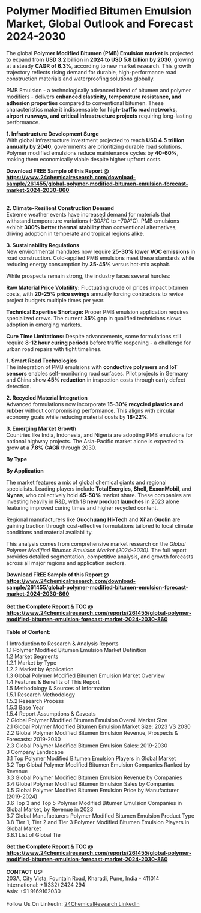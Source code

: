 <h1>Polymer Modified Bitumen Emulsion Market, Global Outlook and Forecast 2024-2030</h1><p>The global <strong>Polymer Modified Bitumen (PMB) Emulsion market</strong> is projected to expand from <strong>USD 3.2 billion in 2024 to USD 5.8 billion by 2030</strong>, growing at a steady <strong>CAGR of 6.3%</strong>, according to new market research. This growth trajectory reflects rising demand for durable, high-performance road construction materials and waterproofing solutions globally.</p><p>PMB Emulsion - a technologically advanced blend of bitumen and polymer modifiers - delivers <strong>enhanced elasticity, temperature resistance, and adhesion properties</strong> compared to conventional bitumen. These characteristics make it indispensable for <strong>high-traffic road networks, airport runways, and critical infrastructure projects</strong> requiring long-lasting performance.</p><p><strong>1. Infrastructure Development Surge</strong><br>
With global infrastructure investment projected to reach <strong>USD 4.5 trillion annually by 2040</strong>, governments are prioritizing durable road solutions. Polymer modified emulsions reduce maintenance cycles by <strong>40-60%</strong>, making them economically viable despite higher upfront costs.</p><div><b>Download FREE Sample of this Report @ 
            <a href="https://www.24chemicalresearch.com/download-sample/261455/global-polymer-modified-bitumen-emulsion-forecast-market-2024-2030-860">
            https://www.24chemicalresearch.com/download-sample/261455/global-polymer-modified-bitumen-emulsion-forecast-market-2024-2030-860</a></b></div><br><p><strong>2. Climate-Resilient Construction Demand</strong><br>
Extreme weather events have increased demand for materials that withstand temperature variations (-30Â°C to +70Â°C). PMB emulsions exhibit <strong>300% better thermal stability</strong> than conventional alternatives, driving adoption in temperate and tropical regions alike.</p><p><strong>3. Sustainability Regulations</strong><br>
New environmental mandates now require <strong>25-30% lower VOC emissions</strong> in road construction. Cold-applied PMB emulsions meet these standards while reducing energy consumption by <strong>35-45%</strong> versus hot-mix asphalt.</p><p>While prospects remain strong, the industry faces several hurdles:</p><p><strong>Raw Material Price Volatility:</strong> Fluctuating crude oil prices impact bitumen costs, with <strong>20-25% price swings</strong> annually forcing contractors to revise project budgets multiple times per year.</p><p><strong>Technical Expertise Shortage:</strong> Proper PMB emulsion application requires specialized crews. The current <strong>35% gap</strong> in qualified technicians slows adoption in emerging markets.</p><p><strong>Cure Time Limitations:</strong> Despite advancements, some formulations still require <strong>8-12 hour curing periods</strong> before traffic reopening - a challenge for urban road repairs with tight timelines.</p><p><strong>1. Smart Road Technologies</strong><br>
The integration of PMB emulsions with <strong>conductive polymers and IoT sensors</strong> enables self-monitoring road surfaces. Pilot projects in Germany and China show <strong>45% reduction</strong> in inspection costs through early defect detection.</p><p><strong>2. Recycled Material Integration</strong><br>
Advanced formulations now incorporate <strong>15-30% recycled plastics and rubber</strong> without compromising performance. This aligns with circular economy goals while reducing material costs by <strong>18-22%</strong>.</p><p><strong>3. Emerging Market Growth</strong><br>
Countries like India, Indonesia, and Nigeria are adopting PMB emulsions for national highway projects. The Asia-Pacific market alone is expected to grow at a <strong>7.8% CAGR</strong> through 2030.</p><p><strong>By Type</strong></p><p><strong>By Application</strong></p><p>The market features a mix of global chemical giants and regional specialists. Leading players include <strong>TotalEnergies, Shell, ExxonMobil</strong>, and <strong>Nynas</strong>, who collectively hold <strong>45-50%</strong> market share. These companies are investing heavily in R&amp;D, with <strong>18 new product launches</strong> in 2023 alone featuring improved curing times and higher recycled content.</p><p>Regional manufacturers like <strong>Guochuang Hi-Tech</strong> and <strong>Xi'an Guolin</strong> are gaining traction through cost-effective formulations tailored to local climate conditions and material availability.</p><p>This analysis comes from comprehensive market research on the <em>Global Polymer Modified Bitumen Emulsion Market (2024-2030)</em>. The full report provides detailed segmentation, competitive analysis, and growth forecasts across all major regions and application sectors.</p><div><b>Download FREE Sample of this Report @ 
            <a href="https://www.24chemicalresearch.com/download-sample/261455/global-polymer-modified-bitumen-emulsion-forecast-market-2024-2030-860">
            https://www.24chemicalresearch.com/download-sample/261455/global-polymer-modified-bitumen-emulsion-forecast-market-2024-2030-860</a></b></div><br><div><b>Get the Complete Report & TOC @ 
            <a href="https://www.24chemicalresearch.com/reports/261455/global-polymer-modified-bitumen-emulsion-forecast-market-2024-2030-860">
            https://www.24chemicalresearch.com/reports/261455/global-polymer-modified-bitumen-emulsion-forecast-market-2024-2030-860</a></b></div><br>
            <b>Table of Content:</b><p>1 Introduction to Research & Analysis Reports<br />
    1.1 Polymer Modified Bitumen Emulsion Market Definition<br />
    1.2 Market Segments<br />
        1.2.1 Market by Type<br />
        1.2.2 Market by Application<br />
    1.3 Global Polymer Modified Bitumen Emulsion Market Overview<br />
    1.4 Features & Benefits of This Report<br />
    1.5 Methodology & Sources of Information<br />
        1.5.1 Research Methodology<br />
        1.5.2 Research Process<br />
        1.5.3 Base Year<br />
        1.5.4 Report Assumptions & Caveats<br />
2 Global Polymer Modified Bitumen Emulsion Overall Market Size<br />
    2.1 Global Polymer Modified Bitumen Emulsion Market Size: 2023 VS 2030<br />
    2.2 Global Polymer Modified Bitumen Emulsion Revenue, Prospects & Forecasts: 2019-2030<br />
    2.3 Global Polymer Modified Bitumen Emulsion Sales: 2019-2030<br />
3 Company Landscape<br />
    3.1 Top Polymer Modified Bitumen Emulsion Players in Global Market<br />
    3.2 Top Global Polymer Modified Bitumen Emulsion Companies Ranked by Revenue<br />
    3.3 Global Polymer Modified Bitumen Emulsion Revenue by Companies<br />
    3.4 Global Polymer Modified Bitumen Emulsion Sales by Companies<br />
    3.5 Global Polymer Modified Bitumen Emulsion Price by Manufacturer (2019-2024)<br />
    3.6 Top 3 and Top 5 Polymer Modified Bitumen Emulsion Companies in Global Market, by Revenue in 2023<br />
    3.7 Global Manufacturers Polymer Modified Bitumen Emulsion Product Type<br />
    3.8 Tier 1, Tier 2 and Tier 3 Polymer Modified Bitumen Emulsion Players in Global Market<br />
        3.8.1 List of Global Tie</p><div><b>Get the Complete Report & TOC @ 
            <a href="https://www.24chemicalresearch.com/reports/261455/global-polymer-modified-bitumen-emulsion-forecast-market-2024-2030-860">
            https://www.24chemicalresearch.com/reports/261455/global-polymer-modified-bitumen-emulsion-forecast-market-2024-2030-860</a></b></div><br><b>CONTACT US:</b><br>
            203A, City Vista, Fountain Road, Kharadi, Pune, India - 411014<br>
            International: +1(332) 2424 294<br>
            Asia: +91 9169162030 <br><br>
            Follow Us On LinkedIn: <a href="https://www.linkedin.com/company/24chemicalresearch/">24ChemicalResearch LinkedIn</a>